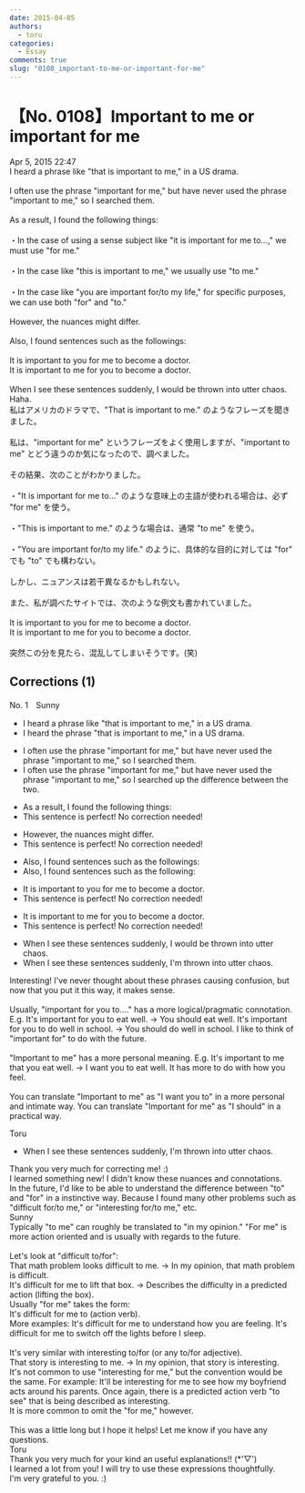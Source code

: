 ```yaml
---
date: 2015-04-05
authors:
  - toru
categories:
  - Essay
comments: true
slug: "0108_important-to-me-or-important-for-me"
---
```


# 【No. 0108】Important to me or important for me
<div class="date">Apr 5, 2015 22:47</div>
<div id="post"><div id="body_show_ori">
I heard a phrase like "that is important to me," in a US drama.<br/><br/>I often use the phrase "important for me," but have never used the phrase "important to me," so I searched them.<br/><br/>As a result, I found the following things:<br/><br/>・In the case of using a sense subject like "it is important for me to...," we must use "for me."<br/><br/>・In the case like "this is important to me," we usually use "to me."<br/><br/>・In the case like "you are important for/to my life," for specific purposes, we can use both "for" and "to." <br/><br/>However, the nuances might differ.<br/><br/>Also, I found sentences such as the followings:<br/><br/>It is important to you for me to become a doctor.<br/>It is important to me for you to become a doctor.<br/><br/>When I see these sentences suddenly, I would be thrown into utter chaos. Haha.
</div></div>

<!-- more -->

<div id="post_ja"><div id="body_show_mo">
私はアメリカのドラマで、"That is important to me." のようなフレーズを聞きました。<br/><br/>私は、"important for me" というフレーズをよく使用しますが、"important to me" とどう違うのか気になったので、調べました。<br/><br/>その結果、次のことがわかりました。<br/><br/>・"It is important for me to..." のような意味上の主語が使われる場合は、必ず "for me" を使う。<br/><br/>・"This is important to me." のような場合は、通常 "to me" を使う。<br/><br/>・"You are important for/to my life." のように、具体的な目的に対しては "for" でも "to" でも構わない。<br/><br/>しかし、ニュアンスは若干異なるかもしれない。<br/><br/>また、私が調べたサイトでは、次のような例文も書かれていました。<br/><br/>It is important to you for me to become a doctor.<br/>It is important to me for you to become a doctor.<br/><br/>突然この分を見たら、混乱してしまいそうです。(笑)
</div></div>

## Corrections (1)
<div id="block"><div class="first_name"> No. 1　<span class="just_name">Sunny</span></div><div id="block2">
<ul class="correction_field">
<li class="incorrect">I heard a phrase like "that is important to me," in a US drama.</li>
<li class="corrected correct">
I heard the phrase "that is important to me," in a US drama.
</li>
</ul>
<ul class="correction_field">
<li class="incorrect">I often use the phrase "important for me," but have never used the phrase "important to me," so I searched them.</li>
<li class="corrected correct">
I often use the phrase "important for me," but have never used the phrase "important to me," so I searched up the difference between the two.
</li>
</ul>
<ul class="correction_field">
<li class="incorrect">As a result, I found the following things:</li>
<li class="corrected perfect">This sentence is perfect! No correction needed!</li>
</ul>
<ul class="correction_field">
<li class="incorrect">However, the nuances might differ.</li>
<li class="corrected perfect">This sentence is perfect! No correction needed!</li>
</ul>
<ul class="correction_field">
<li class="incorrect">Also, I found sentences such as the followings:</li>
<li class="corrected correct">
Also, I found sentences such as the following:
</li>
</ul>
<ul class="correction_field">
<li class="incorrect">It is important to you for me to become a doctor.</li>
<li class="corrected perfect">This sentence is perfect! No correction needed!</li>
</ul>
<ul class="correction_field">
<li class="incorrect">It is important to me for you to become a doctor.</li>
<li class="corrected perfect">This sentence is perfect! No correction needed!</li>
</ul>
<ul class="correction_field">
<li class="incorrect">When I see these sentences suddenly, I would be thrown into utter chaos.</li>
<li class="corrected correct">
When I see these sentences suddenly, I'm thrown into utter chaos.
</li>
</ul>
<p class="comment_small">
 Interesting! I've never thought about these phrases causing confusion, but now that you put it this way, it makes sense.
 <br/>
 <br/>
 Usually, "important for you to...." has a more logical/pragmatic connotation. E.g. It's important for you to eat well. -&gt; You should eat well. It's important for you to do well in school. -&gt; You should do well in school. I like to think of "important for" to do with the future.
 <br/>
 <br/>
 "Important to me" has a more personal meaning. E.g. It's important to me that you eat well. -&gt; I want you to eat well. It has more to do with how you feel.
 <br/>
 <br/>
 You can translate "Important to me" as "I want you to" in a more personal and intimate way. You can translate "Important for me" as "I should" in a practical way.
</p>

</div><div class="name"><span class="just_name">Toru</span><br><div class="quote_field"><ul class="correction_field">
<li class="corrected correct">
When I see these sentences suddenly, I'm thrown into utter chaos.
</li>
</ul></div>
Thank you very much for correcting me! :)<br/>I learned something new! I didn't know these nuances and connotations.<br/>In the future, I'd like to be able to understand the difference between "to" and "for" in a instinctive way. Because I found many other problems such as "difficult for/to me," or "interesting for/to me," etc.
</div>
<div class="name"><span class="just_name">Sunny</span><br>
Typically "to me" can roughly be translated to "in my opinion." "For me" is more action oriented and is usually with regards to the future.<br/><br/>Let's look at "difficult to/for":<br/>That math problem looks difficult to me. -&gt; In my opinion, that math problem is difficult.<br/>It's difficult for me to lift that box. -&gt; Describes the difficulty in a predicted action (lifting the box).<br/>Usually "for me" takes the form:<br/>It's difficult for me to (action verb). <br/>More examples: It's difficult for me to understand how you are feeling. It's difficult for me to switch off the lights before I sleep.<br/><br/>It's very similar with interesting to/for (or any to/for adjective).<br/>That story is interesting to me. -&gt; In my opinion, that story is interesting.<br/>It's not common to use "interesting for me," but the convention would be the same. For example: It'll be interesting for me to see how my boyfriend acts around his parents. Once again, there is a predicted action verb "to see" that is being described as interesting.<br/>It is more common to omit the "for me," however.<br/><br/>This was a little long but I hope it helps! Let me know if you have any questions.
</div>
<div class="name"><span class="just_name">Toru</span><br>
Thank you very much for your kind an useful explanations!! (*'▽')<br/>I learned a lot from you! I will try to use these expressions thoughtfully.<br/>I'm very grateful to you. :)
</div>
</div>
